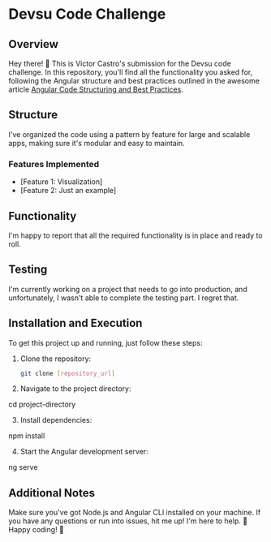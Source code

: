 # Devsu Code Challenge

## Overview
Hey there! 👋 This is Victor Castro's submission for the Devsu code challenge. In this repository, you'll find all the functionality you asked for, following the Angular structure and best practices outlined in the awesome article [Angular Code Structuring and Best Practices](https://dev.to/codecraftjs/angular-code-structuring-and-best-practices-nkd).

## Structure
I've organized the code using a pattern by feature for large and scalable apps, making sure it's modular and easy to maintain.

### Features Implemented
- [Feature 1: Visualization]
- [Feature 2: Just an example]


## Functionality
I'm happy to report that all the required functionality is in place and ready to roll.

## Testing
I'm currently working on a project that needs to go into production, and unfortunately, I wasn't able to complete the testing part. I regret that.

## Installation and Execution
To get this project up and running, just follow these steps:

1. Clone the repository:
   ```bash
   git clone [repository_url]

2. Navigate to the project directory:

cd project-directory

3. Install dependencies:

npm install

4. Start the Angular development server:

ng serve

## Additional Notes
Make sure you've got Node.js and Angular CLI installed on your machine.
If you have any questions or run into issues, hit me up! I'm here to help.
🚀 Happy coding! 🚀

